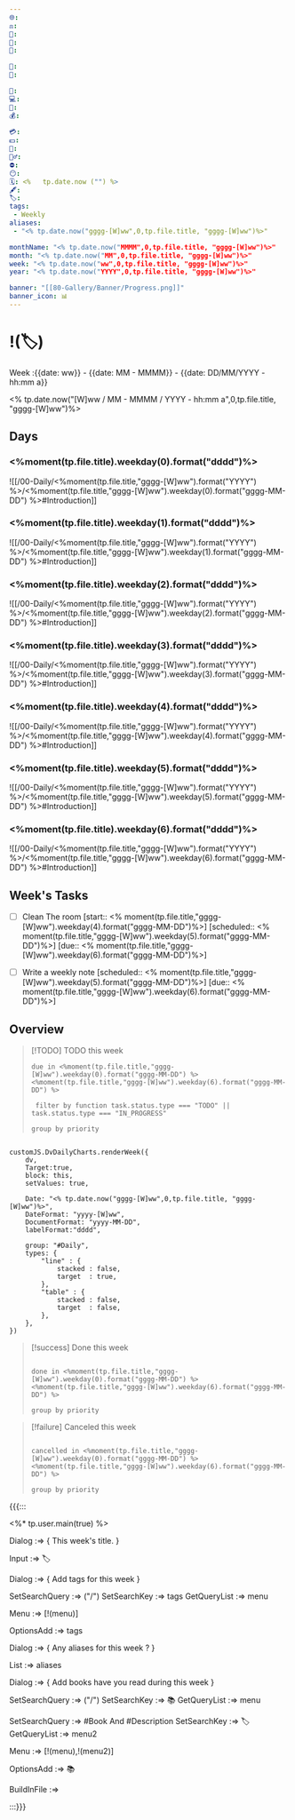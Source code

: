 ```yaml
---
🌐: 
⚖️: 
📕: 
📖: 
🕌: 

🍩: 
🍱: 

💼: 
💻: 
🏦: 
💰: 
 
💳: 
💵: 
🍵: 
🏋️‍♂️: 
⛔: 
😶: 
🗓️: <%   tp.date.now ("") %>
🖋️: 
🏷️: 
tags:
 - Weekly
aliases:
 - "<% tp.date.now("gggg-[W]ww",0,tp.file.title, "gggg-[W]ww")%>"

monthName: "<% tp.date.now("MMMM",0,tp.file.title, "gggg-[W]ww")%>"
month: "<% tp.date.now("MM",0,tp.file.title, "gggg-[W]ww")%>"
week: "<% tp.date.now("ww",0,tp.file.title, "gggg-[W]ww")%>"
year: "<% tp.date.now("YYYY",0,tp.file.title, "gggg-[W]ww")%>"

banner: "[[80-Gallery/Banner/Progress.png]]"
banner_icon: 📊
---
```

# !(🏷️)
Week :{{date: ww}} - {{date: MM - MMMM}} - {{date: DD/MM/YYYY - hh:mm a}}

<% tp.date.now("[W]ww / MM - MMMM / YYYY  - hh:mm a",0,tp.file.title, "gggg-[W]ww")%>



## Days
###  <%moment(tp.file.title).weekday(0).format("dddd")%>

![[/00-Daily/<%moment(tp.file.title,"gggg-[W]ww").format("YYYY") %>/<%moment(tp.file.title,"gggg-[W]ww").weekday(0).format("gggg-MM-DD") %>#Introduction]]

###  <%moment(tp.file.title).weekday(1).format("dddd")%>

![[/00-Daily/<%moment(tp.file.title,"gggg-[W]ww").format("YYYY") %>/<%moment(tp.file.title,"gggg-[W]ww").weekday(1).format("gggg-MM-DD") %>#Introduction]]


###  <%moment(tp.file.title).weekday(2).format("dddd")%>

![[/00-Daily/<%moment(tp.file.title,"gggg-[W]ww").format("YYYY") %>/<%moment(tp.file.title,"gggg-[W]ww").weekday(2).format("gggg-MM-DD") %>#Introduction]]


###  <%moment(tp.file.title).weekday(3).format("dddd")%>

![[/00-Daily/<%moment(tp.file.title,"gggg-[W]ww").format("YYYY") %>/<%moment(tp.file.title,"gggg-[W]ww").weekday(3).format("gggg-MM-DD") %>#Introduction]]

###  <%moment(tp.file.title).weekday(4).format("dddd")%>

![[/00-Daily/<%moment(tp.file.title,"gggg-[W]ww").format("YYYY") %>/<%moment(tp.file.title,"gggg-[W]ww").weekday(4).format("gggg-MM-DD") %>#Introduction]]


###  <%moment(tp.file.title).weekday(5).format("dddd")%>

![[/00-Daily/<%moment(tp.file.title,"gggg-[W]ww").format("YYYY") %>/<%moment(tp.file.title,"gggg-[W]ww").weekday(5).format("gggg-MM-DD") %>#Introduction]]


###  <%moment(tp.file.title).weekday(6).format("dddd")%>

![[/00-Daily/<%moment(tp.file.title,"gggg-[W]ww").format("YYYY") %>/<%moment(tp.file.title,"gggg-[W]ww").weekday(6).format("gggg-MM-DD") %>#Introduction]]


## Week's Tasks
- [ ] Clean The room [start:: <% moment(tp.file.title,"gggg-[W]ww").weekday(4).format("gggg-MM-DD")%>] [scheduled:: <% moment(tp.file.title,"gggg-[W]ww").weekday(5).format("gggg-MM-DD")%>] [due:: <% moment(tp.file.title,"gggg-[W]ww").weekday(6).format("gggg-MM-DD")%>]
- [ ] Write a weekly note [scheduled:: <% moment(tp.file.title,"gggg-[W]ww").weekday(5).format("gggg-MM-DD")%>] [due:: <% moment(tp.file.title,"gggg-[W]ww").weekday(6).format("gggg-MM-DD")%>]


## Overview

> [!TODO] TODO this week
> ```tasks
> due in <%moment(tp.file.title,"gggg-[W]ww").weekday(0).format("gggg-MM-DD") %> <%moment(tp.file.title,"gggg-[W]ww").weekday(6).format("gggg-MM-DD") %>
> 
>  filter by function task.status.type === "TODO" || task.status.type === "IN_PROGRESS"
> 
> group by priority
> 
> ```

```dataviewjs

customJS.DvDailyCharts.renderWeek({	
	dv,
	Target:true,
	block: this,
	setValues: true,
	
	Date: "<% tp.date.now("gggg-[W]ww",0,tp.file.title, "gggg-[W]ww")%>",
	DateFormat: "yyyy-[W]ww",
	DocumentFormat: "yyyy-MM-DD",
	labelFormat:"dddd",

	group: "#Daily",
	types: {
		"line" : {
			stacked : false,
			target	: true,
		},
		"table" : {
			stacked : false,
			target	: false,
		},
	},
})

```

> [!success] Done this week
> ```tasks
> 
> done in <%moment(tp.file.title,"gggg-[W]ww").weekday(0).format("gggg-MM-DD") %> <%moment(tp.file.title,"gggg-[W]ww").weekday(6).format("gggg-MM-DD") %>
> 
> group by priority
> 
> ```

> [!failure] Canceled this week
> ```tasks
> 
> cancelled in <%moment(tp.file.title,"gggg-[W]ww").weekday(0).format("gggg-MM-DD") %> <%moment(tp.file.title,"gggg-[W]ww").weekday(6).format("gggg-MM-DD") %>
> 
> group by priority
> 
> ```


{{{:::

<%* tp.user.main(true) %>


Dialog :=> {
This week's title.
}

Input :=> 🏷️

Dialog :=> {
Add tags for this week 
}


SetSearchQuery :=> ("/")
SetSearchKey :=> tags
GetQueryList :=> menu

Menu :=> [!(menu)]

OptionsAdd :=> tags


Dialog :=> {
Any aliases for this week ?
}

List :=> aliases


Dialog :=> {
Add books have you read during this week
}

SetSearchQuery :=> ("/")
SetSearchKey :=> 📚
GetQueryList :=> menu

SetSearchQuery :=> #Book And #Description
SetSearchKey :=> 🏷️
GetQueryList :=> menu2

Menu :=> [!(menu),!(menu2)]

OptionsAdd :=> 📚

BuildInFile :=>

:::}}}


